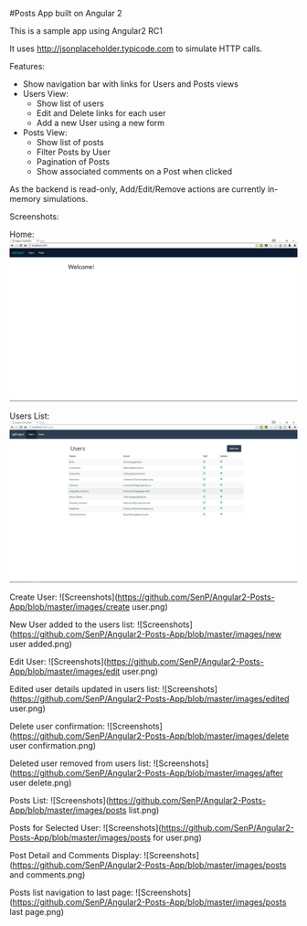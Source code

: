 #Posts App built on Angular 2

This is a sample app using Angular2 RC1

It uses http://jsonplaceholder.typicode.com to simulate HTTP calls.

Features:

  - Show navigation bar with links for Users and Posts views
  - Users View:
    - Show list of users
    - Edit and Delete links for each user
    - Add a new User using a new form
  - Posts View:
  	- Show list of posts
    - Filter Posts by User
    - Pagination of Posts
    - Show associated comments on a Post when clicked

As the backend is read-only, Add/Edit/Remove actions are currently in-memory simulations.

Screenshots:

Home:
![Home](https://github.com/SenP/Angular2-Posts-App/blob/master/images/home.PNG)

Users List:
![Users List](https://github.com/SenP/Angular2-Posts-App/blob/master/images/users.png)

Create User:
![Screenshots](https://github.com/SenP/Angular2-Posts-App/blob/master/images/create user.png)

New User added to the users list:
![Screenshots](https://github.com/SenP/Angular2-Posts-App/blob/master/images/new user added.png)

Edit User:
![Screenshots](https://github.com/SenP/Angular2-Posts-App/blob/master/images/edit user.png)

Edited user details updated in users list:
![Screenshots](https://github.com/SenP/Angular2-Posts-App/blob/master/images/edited user.png)

Delete user confirmation:
![Screenshots](https://github.com/SenP/Angular2-Posts-App/blob/master/images/delete user confirmation.png)

Deleted user removed from users list:
![Screenshots](https://github.com/SenP/Angular2-Posts-App/blob/master/images/after user delete.png)

Posts List:
![Screenshots](https://github.com/SenP/Angular2-Posts-App/blob/master/images/posts list.png)

Posts for Selected User:
![Screenshots](https://github.com/SenP/Angular2-Posts-App/blob/master/images/posts for user.png)

Post Detail and Comments Display:
![Screenshots](https://github.com/SenP/Angular2-Posts-App/blob/master/images/posts and comments.png)

Posts list navigation to last page:
![Screenshots](https://github.com/SenP/Angular2-Posts-App/blob/master/images/posts last page.png)

